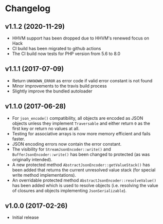 # Changelog #

## v1.1.2 (2020-11-29) ##

 * HHVM support has been dropped due to HHVM's renewed focus on Hack
 * CI build has been migrated to github actions
 * The CI build now tests for PHP version from 5.6 to 8.0

## v1.1.1 (2017-07-09) ##

 * Return `UNKNOWN_ERROR` as error code if valid error constant is not found
 * Minor improvements to the travis build process
 * Slightly improve the bundled autoloader

## v1.1.0 (2017-06-28) ##

 * For `json_encode()` compatibility, all objects are encoded as JSON objects
   unless they implement `Traversable` and either return `0` as the first key or
   return no values at all.
 * Testing for associative arrays is now more memory efficient and fails faster.
 * JSON encoding errors now contain the error constant.
 * The visibility for `StreamJsonEncoder::write()` and `BufferJsonEncoder::write()`
   has been changed to protected (as was originally intended).
 * A new protected method `AbstractJsonEncoder::getValueStack()` has been added
   that returns the current unresolved value stack (for special write method
   implementations). 
 * An overridable protected method `AbstractJsonEncoder::resolveValue()` has
   been added which is used to resolve objects (i.e. resolving the value of
   closures and objects implementing `JsonSerializable`).

## v1.0.0 (2017-02-26) ##

  * Initial release
